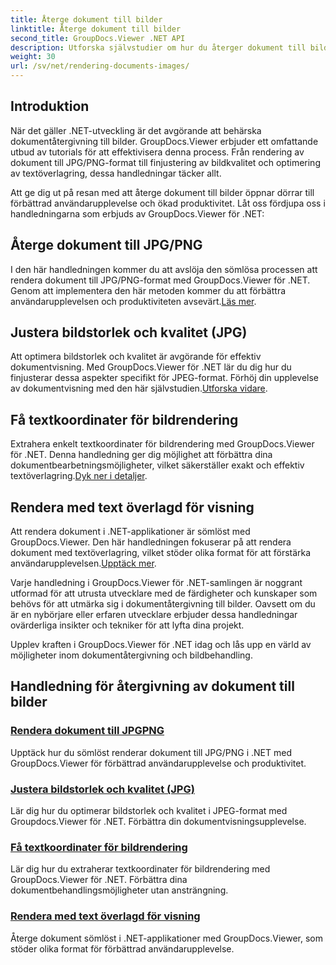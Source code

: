 ```yaml
---
title: Återge dokument till bilder
linktitle: Återge dokument till bilder
second_title: GroupDocs.Viewer .NET API
description: Utforska självstudier om hur du återger dokument till bilder med GroupDocs.Viewer för .NET. Optimera bildkvaliteten, extrahera textkoordinater och förbättra användarupplevelsen.
weight: 30
url: /sv/net/rendering-documents-images/
---
```

## Introduktion

När det gäller .NET-utveckling är det avgörande att behärska dokumentåtergivning till bilder. GroupDocs.Viewer erbjuder ett omfattande utbud av tutorials för att effektivisera denna process. Från rendering av dokument till JPG/PNG-format till finjustering av bildkvalitet och optimering av textöverlagring, dessa handledningar täcker allt.

Att ge dig ut på resan med att återge dokument till bilder öppnar dörrar till förbättrad användarupplevelse och ökad produktivitet. Låt oss fördjupa oss i handledningarna som erbjuds av GroupDocs.Viewer för .NET:

## Återge dokument till JPG/PNG
 I den här handledningen kommer du att avslöja den sömlösa processen att rendera dokument till JPG/PNG-format med GroupDocs.Viewer för .NET. Genom att implementera den här metoden kommer du att förbättra användarupplevelsen och produktiviteten avsevärt.[Läs mer](./render-jpg-png/).

## Justera bildstorlek och kvalitet (JPG)
 Att optimera bildstorlek och kvalitet är avgörande för effektiv dokumentvisning. Med GroupDocs.Viewer för .NET lär du dig hur du finjusterar dessa aspekter specifikt för JPEG-format. Förhöj din upplevelse av dokumentvisning med den här självstudien.[Utforska vidare](./adjust-image-size-and-quality-jpg/).

## Få textkoordinater för bildrendering
Extrahera enkelt textkoordinater för bildrendering med GroupDocs.Viewer för .NET. Denna handledning ger dig möjlighet att förbättra dina dokumentbearbetningsmöjligheter, vilket säkerställer exakt och effektiv textöverlagring.[Dyk ner i detaljer](./get-text-coordinates-image/).

## Rendera med text överlagd för visning
 Att rendera dokument i .NET-applikationer är sömlöst med GroupDocs.Viewer. Den här handledningen fokuserar på att rendera dokument med textöverlagring, vilket stöder olika format för att förstärka användarupplevelsen.[Upptäck mer](./render-with-text-overlay/).

Varje handledning i GroupDocs.Viewer för .NET-samlingen är noggrant utformad för att utrusta utvecklare med de färdigheter och kunskaper som behövs för att utmärka sig i dokumentåtergivning till bilder. Oavsett om du är en nybörjare eller erfaren utvecklare erbjuder dessa handledningar ovärderliga insikter och tekniker för att lyfta dina projekt.

Upplev kraften i GroupDocs.Viewer för .NET idag och lås upp en värld av möjligheter inom dokumentåtergivning och bildbehandling.

## Handledning för återgivning av dokument till bilder
### [Rendera dokument till JPGPNG](./render-jpg-png/)
Upptäck hur du sömlöst renderar dokument till JPG/PNG i .NET med GroupDocs.Viewer för förbättrad användarupplevelse och produktivitet.
### [Justera bildstorlek och kvalitet (JPG)](./adjust-image-size-and-quality-jpg/)
Lär dig hur du optimerar bildstorlek och kvalitet i JPEG-format med Groupdocs.Viewer för .NET. Förbättra din dokumentvisningsupplevelse.
### [Få textkoordinater för bildrendering](./get-text-coordinates-image/)
Lär dig hur du extraherar textkoordinater för bildrendering med GroupDocs.Viewer för .NET. Förbättra dina dokumentbehandlingsmöjligheter utan ansträngning.
### [Rendera med text överlagd för visning](./render-with-text-overlay/)
Återge dokument sömlöst i .NET-applikationer med GroupDocs.Viewer, som stöder olika format för förbättrad användarupplevelse.